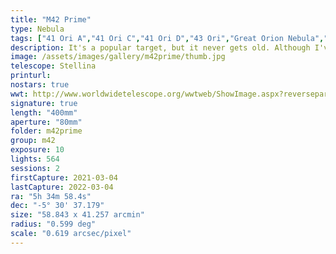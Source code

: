 ```yaml
---
title: "M42 Prime"
type: Nebula
tags: ["41 Ori A","41 Ori C","41 Ori D","43 Ori","Great Orion Nebula","M42","M43","Mairan's Nebula","NGC1976","NGC1982","Orion Nebula","The star Mizan Batil II (θ2 Ori)","The star Trapezium (θ1 Ori A)","The star θ1 Ori C","The star θ1 Ori D"]
description: It's a popular target, but it never gets old. Although I've visited the Great Orion Nebula (M42) and de Mairan's Nebula (M43) many times before, I believe this is my most detailed capture yet. The data is from two sessions with Stellina taken exactly one year apart on March 4th, 2021, and 2022. I sifted by hand through over 700 10-second captures to cull it down to around 560 of the 'cleanest', stacked it in AstroPixel Processor and processed it in PixInsight. 
image: /assets/images/gallery/m42prime/thumb.jpg
telescope: Stellina
printurl: 
nostars: true
wwt: http://www.worldwidetelescope.org/wwtweb/ShowImage.aspx?reverseparity=False&scale=0.618861&name=m42prime.jpg&imageurl=https://deepskyworkflows.com/assets/images/gallery/m42prime/m42prime.jpg&credits=Jeremy+Likness+at+DeepSkyWorkflows.com&creditsUrl=&ra=83.506908&dec=-5.712367&x=4238.2&y=841.5&rotation=179.30&thumb=https://deepskyworkflows.com/assets/images/gallery/m42prime/thumb.jpg
signature: true
length: "400mm"
aperture: "80mm"
folder: m42prime
group: m42
exposure: 10
lights: 564
sessions: 2
firstCapture: 2021-03-04 
lastCapture: 2022-03-04
ra: "5h 34m 58.4s"
dec: "-5° 30' 37.179"
size: "58.843 x 41.257 arcmin"
radius: "0.599 deg"
scale: "0.619 arcsec/pixel"
---
```

